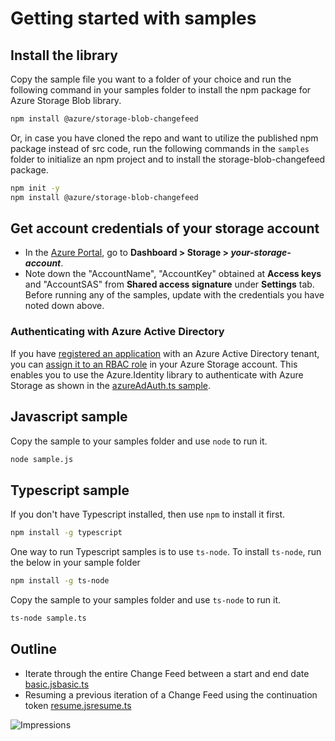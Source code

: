 # Getting started with samples

## Install the library

Copy the sample file you want to a folder of your choice and run the following command in your samples folder to install the npm package for Azure Storage Blob library.

```bash
npm install @azure/storage-blob-changefeed
```

Or, in case you have cloned the repo and want to utilize the published npm package instead of src code, run the following commands in the `samples` folder to initialize an npm project and to install the storage-blob-changefeed package.

```bash
npm init -y
npm install @azure/storage-blob-changefeed
```

## Get account credentials of your storage account

- In the [Azure Portal](https://portal.azure.com), go to **Dashboard > Storage > _your-storage-account_**.
- Note down the "AccountName", "AccountKey" obtained at **Access keys** and "AccountSAS" from **Shared access signature** under **Settings** tab.
  Before running any of the samples, update with the credentials you have noted down above.

### Authenticating with Azure Active Directory

If you have [registered an application](https://docs.microsoft.com/en-us/azure/active-directory/develop/quickstart-register-app) with an Azure Active Directory tenant, you can [assign it to an RBAC role](https://docs.microsoft.com/en-us/azure/storage/common/storage-auth-aad) in your Azure Storage account. This enables you to use the Azure.Identity library to authenticate with Azure Storage as shown in the [azureAdAuth.ts sample](https://github.com/Azure/azure-sdk-for-js/blob/master/sdk/storage/storage-blob/samples/typescript/src/azureAdAuth.ts).

## Javascript sample

Copy the sample to your samples folder and use `node` to run it.

```bash
node sample.js
```

## Typescript sample

If you don't have Typescript installed, then use `npm` to install it first.

```bash
npm install -g typescript
```

One way to run Typescript samples is to use `ts-node`. To install `ts-node`, run the below in your sample folder

```bash
npm install -g ts-node
```

Copy the sample to your samples folder and use `ts-node` to run it.

```bash
ts-node sample.ts
```

## Outline

- Iterate through the entire Change Feed between a start and end date [basic.js][basic.js][basic.ts][basic.ts]
- Resuming a previous iteration of a Change Feed using the continuation token [resume.js][resume.js][resume.ts][resume.ts]

[basic.js]: https://github.com/Azure/azure-sdk-for-js/tree/master/sdk/storage/storage-blob-changefeed/samples/javascript/basic.js
[resume.js]: https://github.com/Azure/azure-sdk-for-js/tree/master/sdk/storage/storage-blob-changefeed/samples/javascript/resume.js
[basic.ts]: https://github.com/Azure/azure-sdk-for-js/tree/master/sdk/storage/storage-blob-changefeed/samples/typescript/src/basic.ts
[resume.ts]: https://github.com/Azure/azure-sdk-for-js/tree/master/sdk/storage/storage-blob-changefeed/samples/typescript/src/resume.ts

![Impressions](https://azure-sdk-impressions.azurewebsites.net/api/impressions/azure-sdk-for-js%2Fsdk%2Fstorage%2Fstorage-blob-changefeed%2Fsamples%2FREADME.png)
